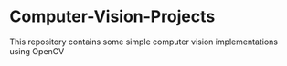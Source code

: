 # Computer-Vision-Projects
This repository contains some simple computer vision implementations using OpenCV 
